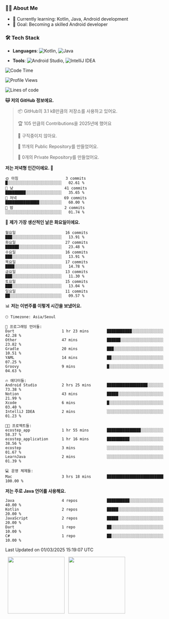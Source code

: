 ### 👨‍💻 About Me
- 🌱 Currently learning: Kotlin, Java, Android development
- 🎯 Goal: Becoming a skilled Android developer

### 🛠 Tech Stack
- **Languages**: ![Kotlin](https://img.shields.io/badge/Kotlin-0095D5?style=flat-square&logo=kotlin&logoColor=white), 
![Java](https://img.shields.io/badge/Java-007396?style=flat-square&logo=coffeescript&logoColor=white)

- **Tools**:
![Android Studio](https://img.shields.io/badge/Android%20Studio-3DDC84?style=flat-square&logo=android-studio&logoColor=white), 
![IntelliJ IDEA](https://img.shields.io/badge/IntelliJ%20IDEA-000000?style=flat-square&logo=intellij-idea&logoColor=white)

<!--START_SECTION:waka-->
![Code Time](http://img.shields.io/badge/Code%20Time-25%20hrs%2043%20mins-blue)

![Profile Views](http://img.shields.io/badge/Profile%20Views-0-blue)

![Lines of code](https://img.shields.io/badge/%EC%A0%80%EB%8A%94%20%EC%97%AC%ED%83%9C%EA%B9%8C%EC%A7%80%20-52.4%20thousand%20%EC%A4%84%EC%9D%98%20%EC%BD%94%EB%93%9C%EB%A5%BC%20%EC%9E%91%EC%84%B1%ED%96%88%EC%96%B4%EC%9A%94.-blue)

**🐱 저의 GitHub 정보에요.** 

> 📦 GitHub의 3.1 kB만큼의 저장소를 사용하고 있어요. 
 > 
> 🏆 105 만큼의 Contributions을 2025년에 했어요
 > 
> 🚫 구직중이지 않아요.
 > 
> 📜 11개의 Public Repository를 만들었어요. 
 > 
> 🔑 0개의 Private Repository를 만들었어요. 
 > 
**저는 저녁형 인간이에요. 🦉** 

```text
🌞 아침                     3 commits           █░░░░░░░░░░░░░░░░░░░░░░░░   02.61 % 
🌆 낮　                     41 commits          █████████░░░░░░░░░░░░░░░░   35.65 % 
🌃 저녁                     69 commits          ███████████████░░░░░░░░░░   60.00 % 
🌙 밤　                     2 commits           ░░░░░░░░░░░░░░░░░░░░░░░░░   01.74 % 
```
📅 **제가 가장 생산적인 날은 화요일이에요.** 

```text
월요일                      16 commits          ███░░░░░░░░░░░░░░░░░░░░░░   13.91 % 
화요일                      27 commits          ██████░░░░░░░░░░░░░░░░░░░   23.48 % 
수요일                      16 commits          ███░░░░░░░░░░░░░░░░░░░░░░   13.91 % 
목요일                      17 commits          ████░░░░░░░░░░░░░░░░░░░░░   14.78 % 
금요일                      13 commits          ███░░░░░░░░░░░░░░░░░░░░░░   11.30 % 
토요일                      15 commits          ███░░░░░░░░░░░░░░░░░░░░░░   13.04 % 
일요일                      11 commits          ██░░░░░░░░░░░░░░░░░░░░░░░   09.57 % 
```


📊 **저는 이번주를 이렇게 시간을 보냈어요.** 

```text
🕑︎ Timezone: Asia/Seoul

💬 프로그래밍 언어들: 
Dart                     1 hr 23 mins        ███████████░░░░░░░░░░░░░░   42.28 % 
Other                    47 mins             ██████░░░░░░░░░░░░░░░░░░░   23.82 % 
Gradle                   20 mins             ███░░░░░░░░░░░░░░░░░░░░░░   10.51 % 
YAML                     14 mins             ██░░░░░░░░░░░░░░░░░░░░░░░   07.25 % 
Groovy                   9 mins              █░░░░░░░░░░░░░░░░░░░░░░░░   04.63 % 

🔥 에디터들: 
Android Studio           2 hrs 25 mins       ██████████████████░░░░░░░   73.38 % 
Notion                   43 mins             █████░░░░░░░░░░░░░░░░░░░░   21.99 % 
Xcode                    6 mins              █░░░░░░░░░░░░░░░░░░░░░░░░   03.40 % 
IntelliJ IDEA            2 mins              ░░░░░░░░░░░░░░░░░░░░░░░░░   01.23 % 

🐱‍💻 프로젝트들: 
ecostep_app              1 hr 55 mins        ███████████████░░░░░░░░░░   58.37 % 
ecostep_application      1 hr 16 mins        ██████████░░░░░░░░░░░░░░░   38.56 % 
ecostep                  3 mins              ░░░░░░░░░░░░░░░░░░░░░░░░░   01.67 % 
LearnJava                2 mins              ░░░░░░░░░░░░░░░░░░░░░░░░░   01.39 % 

💻 운영 체제들: 
Mac                      3 hrs 18 mins       █████████████████████████   100.00 % 
```

**저는 주로 Java 언어를 사용해요.** 

```text
Java                     4 repos             ██████████░░░░░░░░░░░░░░░   40.00 % 
Kotlin                   2 repos             █████░░░░░░░░░░░░░░░░░░░░   20.00 % 
JavaScript               2 repos             █████░░░░░░░░░░░░░░░░░░░░   20.00 % 
Dart                     1 repo              ██░░░░░░░░░░░░░░░░░░░░░░░   10.00 % 
C#                       1 repo              ██░░░░░░░░░░░░░░░░░░░░░░░   10.00 % 
```




 Last Updated on 01/03/2025 15:19:07 UTC
<!--END_SECTION:waka-->

<p>
  <img height="180em" src="https://github-readme-stats.vercel.app/api?username=JongHyun070105&show_icons=true&include_all_commits=true&bg_color=0d1117&title_color=ffffff&text_color=c9d1d9&icon_color=79ff97">
  <img height="180em" src="https://github-readme-stats.vercel.app/api/top-langs/?username=JongHyun070105&layout=compact&langs_count=4&bg_color=0d1117&title_color=ffffff&text_color=c9d1d9&hide=php&hide_repo=EcoStep,mimir,git-session">
</p>
